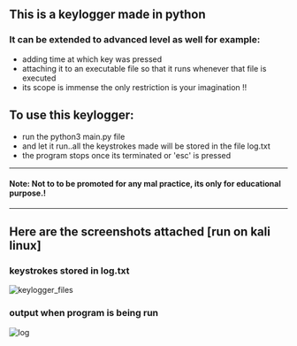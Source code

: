 ## This is a keylogger made in python
### It can be extended to advanced level as well for example:
  * adding time at which key was pressed
  * attaching it to an executable file so that it runs whenever that file is executed
  * its scope is immense the only restriction is your imagination !!

## To use this keylogger:
  * run the python3 main.py file
  * and let it run..all the keystrokes made will be stored in the file log.txt
  * the program stops once its terminated or 'esc' is pressed
---
#### Note: Not to to be promoted for any mal practice, its only for educational purpose.!
---
## Here are the screenshots attached [run on kali linux]
### keystrokes stored in log.txt
![keylogger_files](https://user-images.githubusercontent.com/94704551/193904555-32953e06-5608-4f5c-838f-2bafc172474a.png)
### output when program is being run
![log](https://user-images.githubusercontent.com/94704551/193904565-6126e432-37d2-4471-a499-dc84ccbe2fb4.png)
